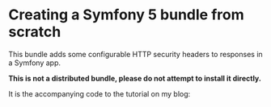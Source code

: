# Creating a Symfony 5 bundle from scratch

This bundle adds some configurable HTTP security headers to responses in a Symfony app.

__This is not a distributed bundle, please do not attempt to install it directly.__ 

It is the accompanying code to the tutorial on my blog:
